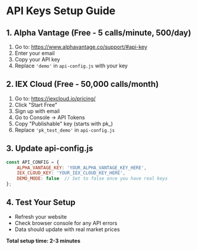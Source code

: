 # API Keys Setup Guide

## 1. Alpha Vantage (Free - 5 calls/minute, 500/day)
1. Go to: https://www.alphavantage.co/support/#api-key
2. Enter your email
3. Copy your API key
4. Replace `'demo'` in `api-config.js` with your key

## 2. IEX Cloud (Free - 50,000 calls/month)
1. Go to: https://iexcloud.io/pricing/
2. Click "Start Free"
3. Sign up with email
4. Go to Console → API Tokens
5. Copy "Publishable" key (starts with pk_)
6. Replace `'pk_test_demo'` in `api-config.js`

## 3. Update api-config.js
```javascript
const API_CONFIG = {
    ALPHA_VANTAGE_KEY: 'YOUR_ALPHA_VANTAGE_KEY_HERE',
    IEX_CLOUD_KEY: 'YOUR_IEX_CLOUD_KEY_HERE',
    DEMO_MODE: false  // Set to false once you have real keys
};
```

## 4. Test Your Setup
- Refresh your website
- Check browser console for any API errors
- Data should update with real market prices

**Total setup time: 2-3 minutes**